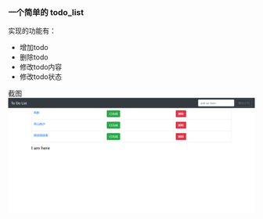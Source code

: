 ### 一个简单的 **todo_list**
实现的功能有：
  * 增加todo
  * 删除todo
  * 修改todo内容
  * 修改todo状态

截图
![todolist](todo.png)